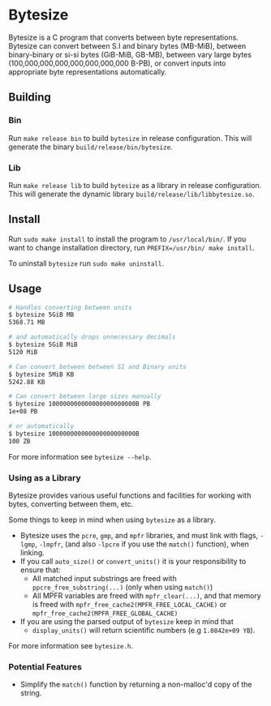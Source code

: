 # Bytesize

Bytesize is a C program that converts between byte representations.
Bytesize can convert between S.I and binary bytes (MB-MiB), between
binary-binary or si-si bytes (GiB-MiB, GB-MB), between vary large bytes
(100,000,000,000,000,000,000,000 B-PB), or convert inputs into
appropriate byte representations automatically.

## Building

### Bin

Run `make release bin` to build `bytesize` in release configuration.
This will generate the binary `build/release/bin/bytesize`.

### Lib

Run `make release lib` to build `bytesize` as a library in release configuration.
This will generate the dynamic library `build/release/lib/libbytesize.so`.

## Install

Run `sudo make install` to install the program to `/usr/local/bin/`.
If you want to change installation directory, run `PREFIX=/usr/bin/ make install`.

To uninstall `bytesize` run `sudo make uninstall`.

## Usage

``` bash
# Handles converting between units 
$ bytesize 5GiB MB
5368.71 MB

# and automatically drops unnecessary decimals
$ bytesize 5GiB MiB
5120 MiB

# Can convert between between SI and Binary units 
$ bytesize 5MiB KB
5242.88 KB

# Can convert between large sizes manually
$ bytesize 100000000000000000000000B PB
1e+08 PB

# or automatically
$ bytesize 100000000000000000000000B
100 ZB
```

For more information see `bytesize --help`.

### Using as a Library

Bytesize provides various useful functions and facilities for working with bytes, converting between them, etc.

Some things to keep in mind when using `bytesize` as a library.

- Bytesize uses the `pcre`, `gmp`, and `mpfr` libraries, and must link with flags, `-lgmp`, `-lmpfr`, (and also `-lpcre` if you use the `match()` function), when linking.
- If you call `auto_size()` or `convert_units()` it is your responsibility to ensure that:
    - All matched input substrings are freed with `ppcre_free_substring(...)` (only when using `match()`)
    - All MPFR variables are freed with `mpfr_clear(...)`, and that memory is
        freed with `mpfr_free_cache2(MPFR_FREE_LOCAL_CACHE)` or `mpfr_free_cache2(MPFR_FREE_GLOBAL_CACHE)`
- If you are using the parsed output of `bytesize` keep in mind that
    - `display_units()` will return scientific numbers (e.g `1.0842e+09 YB`).

For more information see `bytesize.h`.

### Potential Features

- Simplify the `match()` function by returning a non-malloc'd copy of the string.
